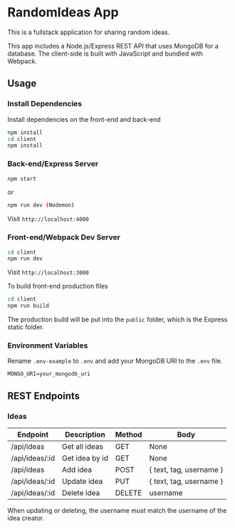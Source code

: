 # RandomIdeas App

This is a fullstack application for sharing random ideas.

This app includes a Node.js/Express REST API that uses MongoDB for a database. The client-side is built with JavaScript and bundled with Webpack.

## Usage

### Install Dependencies

Install dependencies on the front-end and back-end

```bash
npm install
cd client
npm install
```

### Back-end/Express Server

```bash
npm start
```

or

```bash
npm run dev (Nodemon)
```

Visit `http://localhost:4000`

### Front-end/Webpack Dev Server

```bash
cd client
npm run dev
```

Visit `http://localhost:3000`

To build front-end production files

```bash
cd client
npm run build
```

The production build will be put into the `public` folder, which is the Express static folder.

### Environment Variables

Rename `.env-example` to `.env` and add your MongoDB URI to the `.env` file.

```
MONGO_URI=your_mongodb_uri
```

## REST Endpoints

### Ideas

| Endpoint       | Description    | Method | Body                    |
| -------------- | -------------- | ------ | ----------------------- |
| /api/ideas     | Get all ideas  | GET    | None                    |
| /api/ideas/:id | Get idea by id | GET    | None                    |
| /api/ideas     | Add idea       | POST   | { text, tag, username } |
| /api/ideas/:id | Update idea    | PUT    | { text, tag, username } |
| /api/ideas/:id | Delete idea    | DELETE | username                |

When updating or deleting, the username must match the username of the idea creator.
